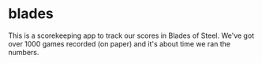 blades
======

This is a scorekeeping app to track our scores in Blades of Steel. We've got over 1000 games recorded (on paper) and it's about time we ran the numbers. 

